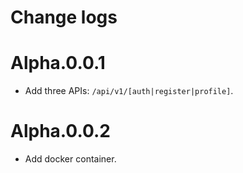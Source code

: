 # Change logs
# Alpha.0.0.1
+ Add three APIs: `/api/v1/[auth|register|profile]`.

# Alpha.0.0.2
+ Add docker container.
